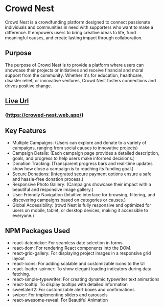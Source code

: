 # Crowd Nest

Crowd Nest is a crowdfunding platform designed to connect passionate individuals and communities in need with supporters who want to make a difference. It empowers users to bring creative ideas to life, fund meaningful causes, and create lasting impact through collaboration.

## Purpose
The purpose of Crowd Nest is to provide a platform where users can showcase their projects or initiatives and receive financial and moral support from the community. Whether it's for education, healthcare, disaster relief, or innovative ventures, Crowd Nest fosters connections and drives positive change.

## [Live Url](https://crowed-nest.web.app/)
### (https://crowed-nest.web.app/)

## Key Features

- Multiple Campaigns: (Users can explore and donate to a variety of campaigns, ranging from social causes to innovative projects)
- Campaign Details: (Each campaign page provides a detailed description, goals, and progress to help users make informed decisions.)
- Donation Tracking: (Transparent progress bars and real-time updates show how close a campaign is to reaching its funding goal.)
- Secure Donations: (Integrated secure payment options ensure a safe and hassle-free donation process.)
- Responsive Photo Gallery: (Campaigns showcase their impact with a beautiful and responsive image gallery.)
- User-Friendly Navigation (Intuitive interface for browsing, filtering, and discovering campaigns based on categories or causes.)
- Global Accessibility: (rowd Nest is fully responsive and optimized for users on mobile, tablet, or desktop devices, making it accessible to everyone.)

## NPM Packages Used
- react-datepicker: For seamless date selection in forms.
- react-dom: For rendering React components into the DOM.
- react-grid-gallery: For displaying project images in a responsive grid layout
- react-icons: For adding scalable and customizable icons to the UI
- react-loader-spinner: To show elegant loading indicators during data fetching.
- react-simple-typewriter: For creating dynamic typewriter text animations
- react-tooltip: To display tooltips with detailed information
- sweetalert2: For customizable alert boxes and confirmations
- swiper: For implementing sliders and carousels
- react-awesome-reveal: For Beautiful Animation



